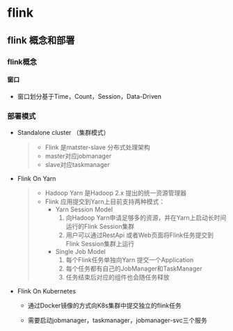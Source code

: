 # flink

## flink  概念和部署

### flink概念

#### 窗口

- 窗口划分基于Time，Count，Session，Data-Driven

###  部署模式

- Standalone cluster （集群模式）

  > - Flink 是matster-slave 分布式处理架构
  > - master对应jobmanager
  > - slave对应taskmanager

- Flink On Yarn

  > - Hadoop Yarn 是Hadoop 2.x 提出的统一资源管理器
  > - Flink 应用提交到Yarn上目前支持两种模式：
  >   - Yarn Session Model
  >     1. 向Hadoop Yarn申请足够多的资源，并在Yarn上启动长时间运行的Flink Session集群
  >     2. 用户可以通过RestApi 或者Web页面将Flink任务提交到Flink Session集群上运行
  >   - Single Job Model
  >     1. 每个Flink任务单独向Yarn 提交一个Application
  >     2. 每个任务都有自己的JobManager和TaskManager
  >     3. 任务结束后对应的组件也会随任务释放

- Flink On Kubernetes

  - 通过Docker镜像的方式向K8s集群中提交独立的flink任务

  - 需要启动jobmanager，taskmanager，jobmanager-svc三个服务

    

  

